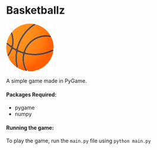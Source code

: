 # Basketballz

![](./images/screeniconbasketball.png)

A simple game made in PyGame.

#### Packages Required:

* pygame 
* numpy

#### Running the game:

To play the game, run the `main.py` file using `python main.py`





